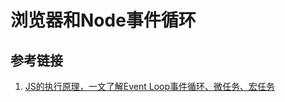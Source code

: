 # 浏览器和Node事件循环


## 参考链接
1. [JS的执行原理，一文了解Event Loop事件循环、微任务、宏任务](https://juejin.cn/post/7318619321421217832)